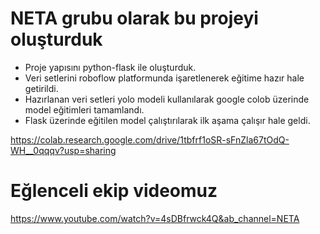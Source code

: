 #             NETA grubu olarak bu projeyi oluşturduk

- Proje yapısını python-flask ile oluşturduk.
- Veri setlerini roboflow platformunda işaretlenerek eğitime hazır hale getirildi.
- Hazırlanan veri setleri yolo modeli kullanılarak google colob üzerinde model eğitimleri tamamlandı.
- Flask üzerinde eğitilen model çalıştırılarak ilk aşama çalışır hale geldi.

https://colab.research.google.com/drive/1tbfrf1oSR-sFnZla67tOdQ-WH__0qqqv?usp=sharing

# Eğlenceli ekip videomuz
https://www.youtube.com/watch?v=4sDBfrwck4Q&ab_channel=NETA
